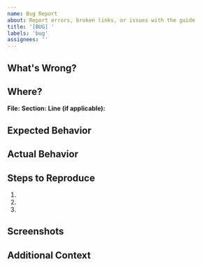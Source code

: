 ```yaml
---
name: Bug Report
about: Report errors, broken links, or issues with the guide
title: '[BUG] '
labels: 'bug'
assignees: ''
---
```


## What's Wrong?
<!-- Describe the issue -->


## Where?
<!-- Which file/section? -->
**File:**
**Section:**
**Line (if applicable):**

## Expected Behavior
<!-- What should happen? -->


## Actual Behavior
<!-- What actually happens? -->


## Steps to Reproduce
1.
2.
3.

## Screenshots
<!-- If applicable -->


## Additional Context
<!-- Any other relevant information -->
